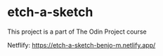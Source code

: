 # etch-a-sketch
This project is a part of The Odin Project course

Netflify: https://etch-a-sketch-benjo-m.netlify.app/
